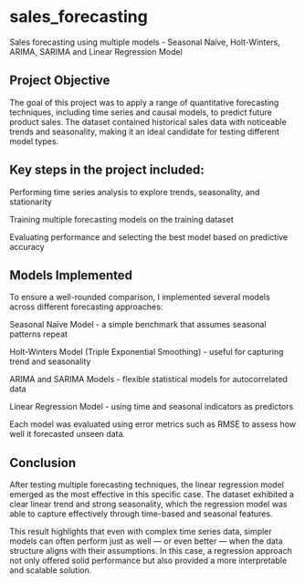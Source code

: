 # sales_forecasting
Sales forecasting using multiple models - Seasonal Naïve, Holt-Winters, ARIMA, SARIMA and Linear Regression Model

## Project Objective
The goal of this project was to apply a range of quantitative forecasting techniques, including time series and causal models, to predict future product sales. The dataset contained historical sales data with noticeable trends and seasonality, making it an ideal candidate for testing different model types.

## Key steps in the project included:

Performing time series analysis to explore trends, seasonality, and stationarity

Training multiple forecasting models on the training dataset

Evaluating performance and selecting the best model based on predictive accuracy

## Models Implemented
To ensure a well-rounded comparison, I implemented several models across different forecasting approaches:

Seasonal Naïve Model - a simple benchmark that assumes seasonal patterns repeat

Holt-Winters Model (Triple Exponential Smoothing) - useful for capturing trend and seasonality

ARIMA and SARIMA Models - flexible statistical models for autocorrelated data

Linear Regression Model - using time and seasonal indicators as predictors

Each model was evaluated using error metrics such as RMSE to assess how well it forecasted unseen data.

## Conclusion
After testing multiple forecasting techniques, the linear regression model emerged as the most effective in this specific case. The dataset exhibited a clear linear trend and strong seasonality, which the regression model was able to capture effectively through time-based and seasonal features.

This result highlights that even with complex time series data, simpler models can often perform just as well — or even better — when the data structure aligns with their assumptions. In this case, a regression approach not only offered solid performance but also provided a more interpretable and scalable solution.
